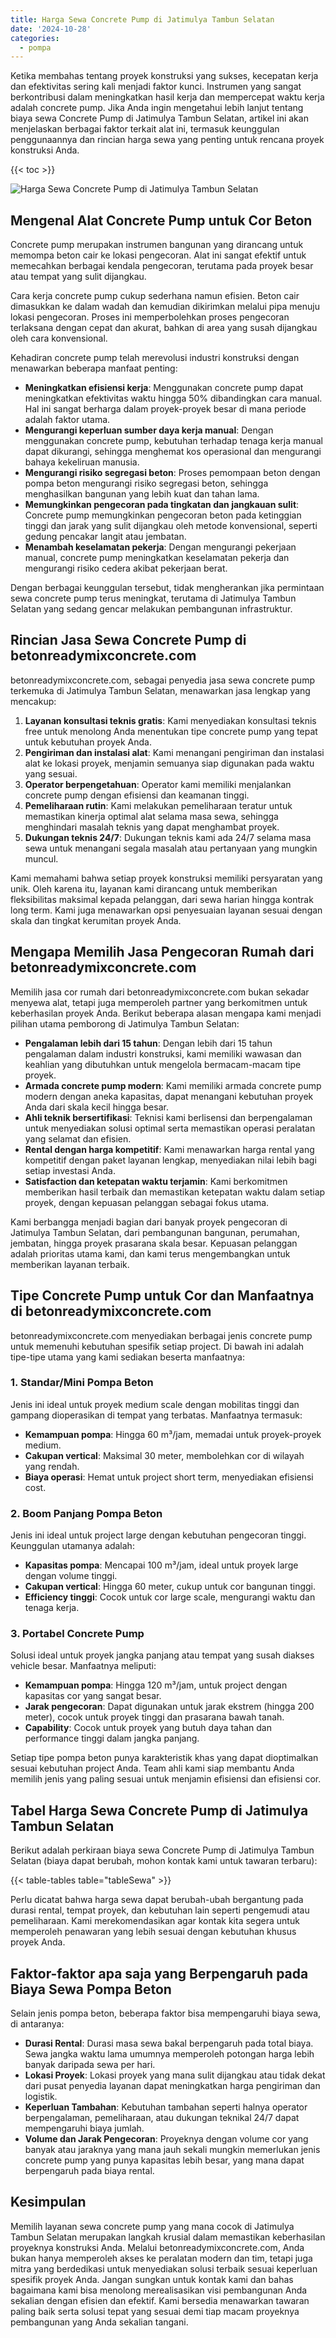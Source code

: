 ```yaml
---
title: Harga Sewa Concrete Pump di Jatimulya Tambun Selatan
date: '2024-10-28'
categories:
  - pompa
---
```


Ketika membahas tentang proyek konstruksi yang sukses, kecepatan kerja dan efektivitas sering kali menjadi faktor kunci. Instrumen yang sangat berkontribusi dalam meningkatkan hasil kerja dan mempercepat waktu kerja adalah concrete pump. Jika Anda ingin mengetahui lebih lanjut tentang biaya sewa Concrete Pump di Jatimulya Tambun Selatan, artikel ini akan menjelaskan berbagai faktor terkait alat ini, termasuk keunggulan penggunaannya dan rincian harga sewa yang penting untuk rencana proyek konstruksi Anda.

{{< toc >}}

![Harga Sewa Concrete Pump di Jatimulya Tambun Selatan](https://betoncor8.github.io/pump/concrete-pump%20(6).png)

## Mengenal Alat Concrete Pump untuk Cor Beton

Concrete pump merupakan instrumen bangunan yang dirancang untuk memompa beton cair ke lokasi pengecoran. Alat ini sangat efektif untuk memecahkan berbagai kendala pengecoran, terutama pada proyek besar atau tempat yang sulit dijangkau.

Cara kerja concrete pump cukup sederhana namun efisien. Beton cair dimasukkan ke dalam wadah dan kemudian dikirimkan melalui pipa menuju lokasi pengecoran. Proses ini memperbolehkan proses pengecoran terlaksana dengan cepat dan akurat, bahkan di area yang susah dijangkau oleh cara konvensional.

Kehadiran concrete pump telah merevolusi industri konstruksi dengan menawarkan beberapa manfaat penting:

- **Meningkatkan efisiensi kerja**: Menggunakan concrete pump dapat meningkatkan efektivitas waktu hingga 50% dibandingkan cara manual. Hal ini sangat berharga dalam proyek-proyek besar di mana periode adalah faktor utama.
- **Mengurangi keperluan sumber daya kerja manual**: Dengan menggunakan concrete pump, kebutuhan terhadap tenaga kerja manual dapat dikurangi, sehingga menghemat kos operasional dan mengurangi bahaya kekeliruan manusia.
- **Mengurangi risiko segregasi beton**: Proses pemompaan beton dengan pompa beton mengurangi risiko segregasi beton, sehingga menghasilkan bangunan yang lebih kuat dan tahan lama.
- **Memungkinkan pengecoran pada tingkatan dan jangkauan sulit**: Concrete pump memungkinkan pengecoran beton pada ketinggian tinggi dan jarak yang sulit dijangkau oleh metode konvensional, seperti gedung pencakar langit atau jembatan.
- **Menambah keselamatan pekerja**: Dengan mengurangi pekerjaan manual, concrete pump meningkatkan keselamatan pekerja dan mengurangi risiko cedera akibat pekerjaan berat.

Dengan berbagai keunggulan tersebut, tidak mengherankan jika permintaan sewa concrete pump terus meningkat, terutama di Jatimulya Tambun Selatan yang sedang gencar melakukan pembangunan infrastruktur.

## Rincian Jasa Sewa Concrete Pump di betonreadymixconcrete.com

betonreadymixconcrete.com, sebagai penyedia jasa sewa concrete pump terkemuka di Jatimulya Tambun Selatan, menawarkan jasa lengkap yang mencakup:

1. **Layanan konsultasi teknis gratis**: Kami menyediakan konsultasi teknis free untuk menolong Anda menentukan tipe concrete pump yang tepat untuk kebutuhan proyek Anda.
2. **Pengiriman dan instalasi alat**: Kami menangani pengiriman dan instalasi alat ke lokasi proyek, menjamin semuanya siap digunakan pada waktu yang sesuai.
3. **Operator berpengetahuan**: Operator kami memiliki menjalankan concrete pump dengan efisiensi dan keamanan tinggi.
4. **Pemeliharaan rutin**: Kami melakukan pemeliharaan teratur untuk memastikan kinerja optimal alat selama masa sewa, sehingga menghindari masalah teknis yang dapat menghambat proyek.
5. **Dukungan teknis 24/7**: Dukungan teknis kami ada 24/7 selama masa sewa untuk menangani segala masalah atau pertanyaan yang mungkin muncul.

Kami memahami bahwa setiap proyek konstruksi memiliki persyaratan yang unik. Oleh karena itu, layanan kami dirancang untuk memberikan fleksibilitas maksimal kepada pelanggan, dari sewa harian hingga kontrak long term. Kami juga menawarkan opsi penyesuaian layanan sesuai dengan skala dan tingkat kerumitan proyek Anda.

## Mengapa Memilih Jasa Pengecoran Rumah dari betonreadymixconcrete.com

Memilih jasa cor rumah dari betonreadymixconcrete.com bukan sekadar menyewa alat, tetapi juga memperoleh partner yang berkomitmen untuk keberhasilan proyek Anda. Berikut beberapa alasan mengapa kami menjadi pilihan utama pemborong di Jatimulya Tambun Selatan:

- **Pengalaman lebih dari 15 tahun**: Dengan lebih dari 15 tahun pengalaman dalam industri konstruksi, kami memiliki wawasan dan keahlian yang dibutuhkan untuk mengelola bermacam-macam tipe proyek.
- **Armada concrete pump modern**: Kami memiliki armada concrete pump modern dengan aneka kapasitas, dapat menangani kebutuhan proyek Anda dari skala kecil hingga besar.
- **Ahli teknik bersertifikasi**: Teknisi kami berlisensi dan berpengalaman untuk menyediakan solusi optimal serta memastikan operasi peralatan yang selamat dan efisien.
- **Rental dengan harga kompetitif**: Kami menawarkan harga rental yang kompetitif dengan paket layanan lengkap, menyediakan nilai lebih bagi setiap investasi Anda.
- **Satisfaction dan ketepatan waktu terjamin**: Kami berkomitmen memberikan hasil terbaik dan memastikan ketepatan waktu dalam setiap proyek, dengan kepuasan pelanggan sebagai fokus utama.

Kami berbangga menjadi bagian dari banyak proyek pengecoran di Jatimulya Tambun Selatan, dari pembangunan bangunan, perumahan, jembatan, hingga proyek prasarana skala besar. Kepuasan pelanggan adalah prioritas utama kami, dan kami terus mengembangkan untuk memberikan layanan terbaik.

## Tipe Concrete Pump untuk Cor dan Manfaatnya di betonreadymixconcrete.com

betonreadymixconcrete.com menyediakan berbagai jenis concrete pump untuk memenuhi kebutuhan spesifik setiap project. Di bawah ini adalah tipe-tipe utama yang kami sediakan beserta manfaatnya:

### 1\. Standar/Mini Pompa Beton

Jenis ini ideal untuk proyek medium scale dengan mobilitas tinggi dan gampang dioperasikan di tempat yang terbatas. Manfaatnya termasuk:

- **Kemampuan pompa**: Hingga 60 m³/jam, memadai untuk proyek-proyek medium.
- **Cakupan vertical**: Maksimal 30 meter, membolehkan cor di wilayah yang rendah.
- **Biaya operasi**: Hemat untuk project short term, menyediakan efisiensi cost.

### 2\. Boom Panjang Pompa Beton

Jenis ini ideal untuk project large dengan kebutuhan pengecoran tinggi. Keunggulan utamanya adalah:

- **Kapasitas pompa**: Mencapai 100 m³/jam, ideal untuk proyek large dengan volume tinggi.
- **Cakupan vertical**: Hingga 60 meter, cukup untuk cor bangunan tinggi.
- **Efficiency tinggi**: Cocok untuk cor large scale, mengurangi waktu dan tenaga kerja.

### 3\. Portabel Concrete Pump

Solusi ideal untuk proyek jangka panjang atau tempat yang susah diakses vehicle besar. Manfaatnya meliputi:

- **Kemampuan pompa**: Hingga 120 m³/jam, untuk project dengan kapasitas cor yang sangat besar.
- **Jarak pengecoran**: Dapat digunakan untuk jarak ekstrem (hingga 200 meter), cocok untuk proyek tinggi dan prasarana bawah tanah.
- **Capability**: Cocok untuk proyek yang butuh daya tahan dan performance tinggi dalam jangka panjang.

Setiap tipe pompa beton punya karakteristik khas yang dapat dioptimalkan sesuai kebutuhan project Anda. Team ahli kami siap membantu Anda memilih jenis yang paling sesuai untuk menjamin efisiensi dan efisiensi cor.

## Tabel Harga Sewa Concrete Pump di Jatimulya Tambun Selatan

Berikut adalah perkiraan biaya sewa Concrete Pump di Jatimulya Tambun Selatan (biaya dapat berubah, mohon kontak kami untuk tawaran terbaru):

{{< table-tables table="tableSewa" >}}

Perlu dicatat bahwa harga sewa dapat berubah-ubah bergantung pada durasi rental, tempat proyek, dan kebutuhan lain seperti pengemudi atau pemeliharaan. Kami merekomendasikan agar kontak kita segera untuk memperoleh penawaran yang lebih sesuai dengan kebutuhan khusus proyek Anda.

## Faktor-faktor apa saja yang Berpengaruh pada Biaya Sewa Pompa Beton

Selain jenis pompa beton, beberapa faktor bisa mempengaruhi biaya sewa, di antaranya:

- **Durasi Rental**: Durasi masa sewa bakal berpengaruh pada total biaya. Sewa jangka waktu lama umumnya memperoleh potongan harga lebih banyak daripada sewa per hari.
- **Lokasi Proyek**: Lokasi proyek yang mana sulit dijangkau atau tidak dekat dari pusat penyedia layanan dapat meningkatkan harga pengiriman dan logistik.
- **Keperluan Tambahan**: Kebutuhan tambahan seperti halnya operator berpengalaman, pemeliharaan, atau dukungan teknikal 24/7 dapat mempengaruhi biaya jumlah.
- **Volume dan Jarak Pengecoran**: Proyeknya dengan volume cor yang banyak atau jaraknya yang mana jauh sekali mungkin memerlukan jenis concrete pump yang punya kapasitas lebih besar, yang mana dapat berpengaruh pada biaya rental.

## Kesimpulan

Memilih layanan sewa concrete pump yang mana cocok di Jatimulya Tambun Selatan merupakan langkah krusial dalam memastikan keberhasilan proyeknya konstruksi Anda. Melalui betonreadymixconcrete.com, Anda bukan hanya memperoleh akses ke peralatan modern dan tim, tetapi juga mitra yang berdedikasi untuk menyediakan solusi terbaik sesuai keperluan spesifik proyek Anda. Jangan sungkan untuk kontak kami dan bahas bagaimana kami bisa menolong merealisasikan visi pembangunan Anda sekalian dengan efisien dan efektif. Kami bersedia menawarkan tawaran paling baik serta solusi tepat yang sesuai demi tiap macam proyeknya pembangunan yang Anda sekalian tangani.
